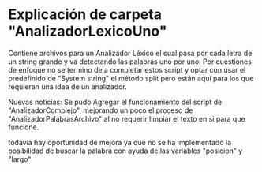 # Explicación de carpeta "AnalizadorLexicoUno"
Contiene archivos para un Analizador Léxico el cual pasa por cada letra de un string grande y va detectando las palabras uno por uno.
Por cuestiones de enfoque no se termino de a completar estos script y optar con usar el predefinido de "System string" el método split pero están aquí para los que requieran una idea de un analizador.

Nuevas noticias:
Se pudo Agregar el funcionamiento del script de "AnalizadorComplejo", mejorando un poco el proceso de "AnalizadorPalabrasArchivo" al no requerir limpiar el texto en si para que funcione.

todavía hay oportunidad de mejora ya que no se ha implementado la posibilidad de buscar la palabra con ayuda de las variables "posicion" y "largo"